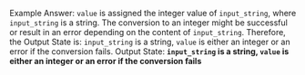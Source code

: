 Example Answer:
`value` is assigned the integer value of `input_string`, where `input_string` is a string. The conversion to an integer might be successful or result in an error depending on the content of `input_string`. Therefore, the Output State is: `input_string` is a string, `value` is either an integer or an error if the conversion fails.
Output State: **`input_string` is a string, `value` is either an integer or an error if the conversion fails**